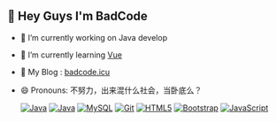 ## 👋 Hey Guys I'm BadCode

- 🔭 I’m currently working on Java develop
- 🌱 I’m currently learning [Vue](https://cn.vuejs.org/)
- 🤔 My Blog : [badcode.icu](https://blog.badcode.icu)
- 😄 Pronouns: 不努力，出来混什么社会，当卧底么？

  [![Java](https://img.shields.io/badge/Java-orange?style=flat&logo=java)]() [![Java](https://img.shields.io/badge/Spring-gray?style=flat&logo=spring)]() [![MySQL](https://img.shields.io/badge/-MySQL-0175C2?style=flat&logo=mysql&logoColor=black)]() [![Git](https://img.shields.io/badge/-Git-black?style=flat&logo=git)]() [![HTML5](https://img.shields.io/badge/-HTML5-E34F26?style=flat&logo=html5&logoColor=white)]() [![Bootstrap](https://img.shields.io/badge/-Vue.js-563D7C?style=flat&logo=vue.js)]() [![JavaScript](https://img.shields.io/badge/-JavaScript-black?style=flat&logo=javascript)]()

<!--
**BadCode1996/BadCode1996** is a ✨ _special_ ✨ repository because its `README.md` (this file) appears on your GitHub profile.

Here are some ideas to get you started:

- 🔭 I’m currently working on ...
- 🌱 I’m currently learning ...
- 👯 I’m looking to collaborate on ...
- 🤔 I’m looking for help with ...
- 💬 Ask me about ...
- 📫 How to reach me: ...
- 😄 Pronouns: ...
- ⚡ Fun fact: ...
-->
